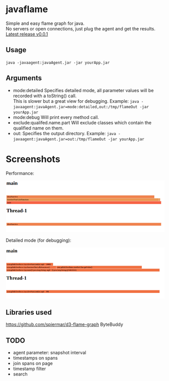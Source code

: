 # javaflame

Simple and easy flame graph for java.  
No servers or open connections, just plug the agent and get the results.  
[Latest release v0.0.1](https://github.com/beothorn/javaflame/releases/download/v1.0.0/javaAgent.jar)

## Usage

`java -javaagent:javaAgent.jar -jar yourApp.jar`  

## Arguments

- mode:detailed Specifies detailed mode, all parameter values will be recorded with a toString() call.  
This is slower but a great view for debugging.
Example: `java -javaagent:javaAgent.jar=mode:detailed,out:/tmp/flameOut -jar yourApp.jar`
- mode:debug Will print every method call.
- exclude:qualifed.name.part Will exclude classes which contain the qualified name on them.
- out: Specifies the output directory. Example: `java -javaagent:javaAgent.jar=out:/tmp/flameOut -jar yourApp.jar`

# Screenshots

Performance:  

![flamegraph](https://github.com/beothorn/javaflame/blob/main/screenshot.png?raw=true)

Detailed mode (for debugging):  

![flamegraph detailed](https://github.com/beothorn/javaflame/blob/main/screenshotDetailed.png?raw=true)


## Libraries used

https://github.com/spiermar/d3-flame-graph
ByteBuddy

## TODO

- agent parameter: snapshot interval
- timestamps on spans
- join spans on page
- timestamp filter
- search
